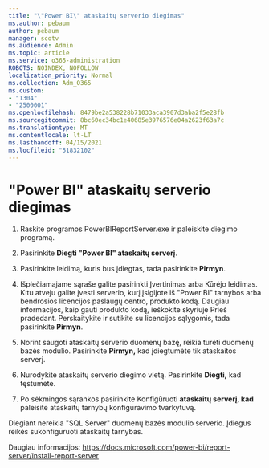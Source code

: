 ```yaml
---
title: "\"Power BI\" ataskaitų serverio diegimas"
ms.author: pebaum
author: pebaum
manager: scotv
ms.audience: Admin
ms.topic: article
ms.service: o365-administration
ROBOTS: NOINDEX, NOFOLLOW
localization_priority: Normal
ms.collection: Adm_O365
ms.custom:
- "1304"
- "2500001"
ms.openlocfilehash: 8479be2a538228b71033aca3907d3aba2f5e28fb
ms.sourcegitcommit: 8bc60ec34bc1e40685e3976576e04a2623f63a7c
ms.translationtype: MT
ms.contentlocale: lt-LT
ms.lasthandoff: 04/15/2021
ms.locfileid: "51832102"
---
```

# <a name="install-power-bi-report-server"></a>"Power BI" ataskaitų serverio diegimas

1. Raskite programos PowerBIReportServer.exe ir paleiskite diegimo programą.

2. Pasirinkite **Diegti "Power BI" ataskaitų serverį**.

3. Pasirinkite leidimą, kuris bus įdiegtas, tada pasirinkite **Pirmyn**.

4. Išplečiamajame sąraše galite pasirinkti Įvertinimas arba Kūrėjo leidimas.  Kitu atveju galite įvesti serverio, kurį įsigijote iš "Power BI" tarnybos arba bendrosios licencijos paslaugų centro, produkto kodą. Daugiau informacijos, kaip gauti produkto kodą, ieškokite skyriuje Prieš pradedant. Perskaitykite ir sutikite su licencijos sąlygomis, tada pasirinkite **Pirmyn**.

5. Norint saugoti ataskaitų serverio duomenų bazę, reikia turėti duomenų bazės modulio. Pasirinkite **Pirmyn,** kad įdiegtumėte tik ataskaitos serverį.

6. Nurodykite ataskaitų serverio diegimo vietą. Pasirinkite **Diegti,** kad tęstumėte.

7. Po sėkmingos sąrankos pasirinkite Konfigūruoti **ataskaitų serverį, kad** paleisite ataskaitų tarnybų konfigūravimo tvarkytuvą.

Diegiant nereikia "SQL Server" duomenų bazės modulio serverio. Įdiegus reikės sukonfigūruoti ataskaitų tarnybas.

Daugiau informacijos: https://docs.microsoft.com/power-bi/report-server/install-report-server
